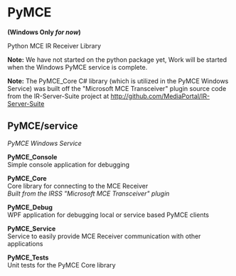 PyMCE
=====
**(Windows Only *for now*)**

Python MCE IR Receiver Library

**Note:** We have not started on the python package yet, Work will be started when the Windows PyMCE service
is complete.

**Note:** The PyMCE_Core C# library (which is utilized in the PyMCE Windows Service)  was built off
the "Microsoft MCE Transceiver" plugin source code from the IR-Server-Suite project at
http://github.com/MediaPortal/IR-Server-Suite


PyMCE/service
------------------
*PyMCE Windows Service*

**PyMCE_Console**    
Simple console application for debugging

**PyMCE_Core**    
Core library for connecting to the MCE Receiver    
*Built from the IRSS "Microsoft MCE Transceiver" plugin*

**PyMCE_Debug**   
WPF application for debugging local or service based PyMCE clients

**PyMCE_Service**    
Service to easily provide MCE Receiver communication with other applications

**PyMCE_Tests**    
Unit tests for the PyMCE Core library

